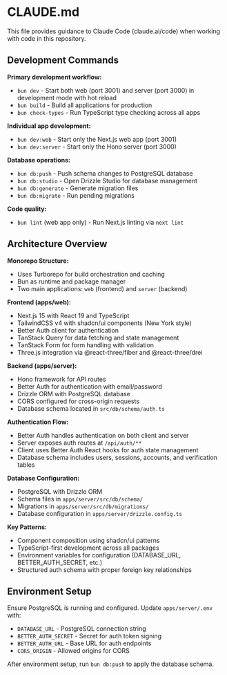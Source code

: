# CLAUDE.md

This file provides guidance to Claude Code (claude.ai/code) when working with code in this repository.

## Development Commands

**Primary development workflow:**
- `bun dev` - Start both web (port 3001) and server (port 3000) in development mode with hot reload
- `bun build` - Build all applications for production
- `bun check-types` - Run TypeScript type checking across all apps

**Individual app development:**
- `bun dev:web` - Start only the Next.js web app (port 3001)
- `bun dev:server` - Start only the Hono server (port 3000)

**Database operations:**
- `bun db:push` - Push schema changes to PostgreSQL database
- `bun db:studio` - Open Drizzle Studio for database management
- `bun db:generate` - Generate migration files
- `bun db:migrate` - Run pending migrations

**Code quality:**
- `bun lint` (web app only) - Run Next.js linting via `next lint`

## Architecture Overview

**Monorepo Structure:**
- Uses Turborepo for build orchestration and caching
- Bun as runtime and package manager
- Two main applications: `web` (frontend) and `server` (backend)

**Frontend (apps/web):**
- Next.js 15 with React 19 and TypeScript
- TailwindCSS v4 with shadcn/ui components (New York style)
- Better Auth client for authentication
- TanStack Query for data fetching and state management
- TanStack Form for form handling with validation
- Three.js integration via @react-three/fiber and @react-three/drei

**Backend (apps/server):**
- Hono framework for API routes
- Better Auth for authentication with email/password
- Drizzle ORM with PostgreSQL database
- CORS configured for cross-origin requests
- Database schema located in `src/db/schema/auth.ts`

**Authentication Flow:**
- Better Auth handles authentication on both client and server
- Server exposes auth routes at `/api/auth/**`
- Client uses Better Auth React hooks for auth state management
- Database schema includes users, sessions, accounts, and verification tables

**Database Configuration:**
- PostgreSQL with Drizzle ORM
- Schema files in `apps/server/src/db/schema/`
- Migrations in `apps/server/src/db/migrations/`
- Database configuration in `apps/server/drizzle.config.ts`

**Key Patterns:**
- Component composition using shadcn/ui patterns
- TypeScript-first development across all packages
- Environment variables for configuration (DATABASE_URL, BETTER_AUTH_SECRET, etc.)
- Structured auth schema with proper foreign key relationships

## Environment Setup

Ensure PostgreSQL is running and configured. Update `apps/server/.env` with:
- `DATABASE_URL` - PostgreSQL connection string
- `BETTER_AUTH_SECRET` - Secret for auth token signing
- `BETTER_AUTH_URL` - Base URL for auth endpoints
- `CORS_ORIGIN` - Allowed origins for CORS

After environment setup, run `bun db:push` to apply the database schema.